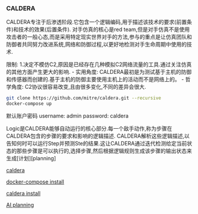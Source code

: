 ### CALDERA

CALDERA专注于后渗透阶段.它包含一个逻辑编码,用于描述该技术的要求(前置条件)和技术的效果(后置条件).
对手仿真的核心是red team,但是对手仿真不是使用攻击者的一般心态,而是采用特定现实世界对手的方法,参与的重点是让仿真团队和防御者共同努力改进系统,网络和防御过程,以更好地检测对手生命周期中使用的技术.

限制: 1.决定不模仿C2,原因是已经存在几种模拟C2网络流量的工具.通过关注仿真的其他方面产生更大的影响.
    - 实用角度: CALDERA最初是为测试基于主机的防御和传感器而创建的.基于主机的防御主要使用主机上的活动而不是网络上的。
    - 哲学角度: C2协议很容易改变,且由很多变化,不同的差异会很大.

```sh
git clone https://github.com/mitre/caldera.git --recursive
docker-compose up
```

默认账户密码
username: admin
password: caldera

Logic是CALDERA能够自动运行的核心部分.每一个敌手动作,称为步骤在CALDERA包含的步骤的要求和影响的逻辑描述.
CALDERA解析这些逻辑描述,以告知何时可以运行Step并预测Ste的结果.这让CALDERA通过迭代检测给定当前状态的那些步骤是可以执行的,选择步骤,然后根据逻辑规则生成该步骤的输出状态来生成[计划][planning]

[caldera](https://caldera.readthedocs.io/en/latest/)

[docker-compose install](https://docs.docker.com/compose/install/)

[caldera install](https://caldera.readthedocs.io/en/latest/installation.html)

[AI planning](https://www.isi.edu/~blythe/cs541/)

